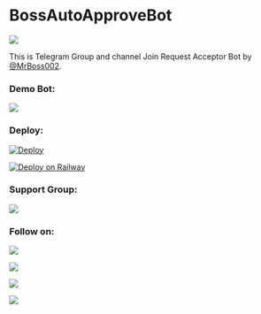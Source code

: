 # BossAutoApproveBot

<a><img src='http://graph.org/file/dc965ccd94c1e78d3c201.jpg'/></a>

This is Telegram Group and channel Join Request Acceptor Bot by [@MrBoss002](https://github.com/MrBoss002).

### Demo Bot:
<a href="https://t.me/BossFileStore_bot"><img src="https://img.shields.io/badge/Demo-Telegram%20Bot-blue.svg?logo=telegram"></a>

### Deploy:
[![Deploy](https://www.herokucdn.com/deploy/button.svg)](https://heroku.com/deploy?template=https://github.com/MrBoss002/BossAutoApproveBot)

[![Deploy on Railway](https://railway.app/button.svg)](https://railway.app/new/template/o75p9_)

### Support Group:
<a href="https://t.me/Mallu_Hub_TG"><img src="https://img.shields.io/badge/Telegram-Join%20Telegram%20Group-blue.svg?logo=telegram"></a>

### Follow on:
<p align="left">
<a href="https://github.com/MrBoss002"><img src="https://img.shields.io/badge/GitHub-Follow%20on%20GitHub-inactive.svg?logo=github"></a>
</p>
<p align="left">
<a href="https://twitter.com/MrBoss___002"><img src="https://img.shields.io/badge/Twitter-Follow%20on%20Twitter-informational.svg?logo=twitter"></a>
</p>
<p align="left">
<a href="https://t.me/Mallu_Hub"><img src="https://img.shields.io/badge/Facebook-Follow%20on%20Facebook-blue.svg?logo=facebook"></a>
</p>
<p align="left">
<a href="https://instagram.com/Mr_Boss_002_"><img src="https://img.shields.io/badge/Instagram-Follow%20on%20Instagram-important.svg?logo=instagram"></a>
</p>
